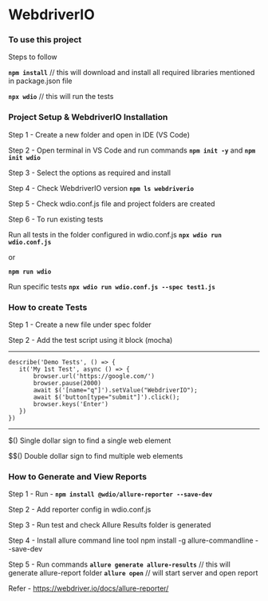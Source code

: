 # WebdriverIO

### To use this project

Steps to follow

**`npm install`**	// this will download and install all required libraries mentioned in package.json file

**`npx wdio`**		// this will run the tests


### Project Setup & WebdriverIO Installation

Step 1 - Create a new folder and open in IDE (VS Code)

Step 2 - Open terminal in VS Code and run commands  	**`npm init -y`**  and  **`npm init wdio`**
                          
Step 3 - Select the options as required and install

Step 4 - Check WebdriverIO version 					**`npm ls webdriverio`**

Step 5 - Check wdio.conf.js file and project folders are created

Step 6 - To run existing tests

Run all tests in the folder configured in wdio.conf.js 	**`npx wdio run wdio.conf.js`**

or

**`npm run wdio`**

Run specific tests	 **`npx wdio run wdio.conf.js --spec test1.js`**



### How to create Tests

Step 1 - Create a new file under spec folder

Step 2 - Add the test script using it block (mocha)	

***
```
describe('Demo Tests', () => {
   it('My 1st Test', async () => {
       browser.url('https://google.com/')
       browser.pause(2000)
       await $('[name="q"]').setValue("WebdriverIO");
       await $('button[type="submit"]').click();
       browser.keys('Enter')
   })
})
```
***

$()   Single dollar sign to find a single web element

$$() Double dollar sign to find multiple web elements



### How to Generate and View Reports

Step 1 - Run - **`npm install @wdio/allure-reporter --save-dev`**

Step 2 - Add reporter config in wdio.conf.js

Step 3 - Run test and check Allure Results folder is generated

Step 4 - Install allure command line tool  npm install -g allure-commandline --save-dev

Step 5 - Run commands
		**`allure generate allure-results`**	// this will generate allure-report folder
		**`allure open`**			// will start server and open report

Refer - https://webdriver.io/docs/allure-reporter/


